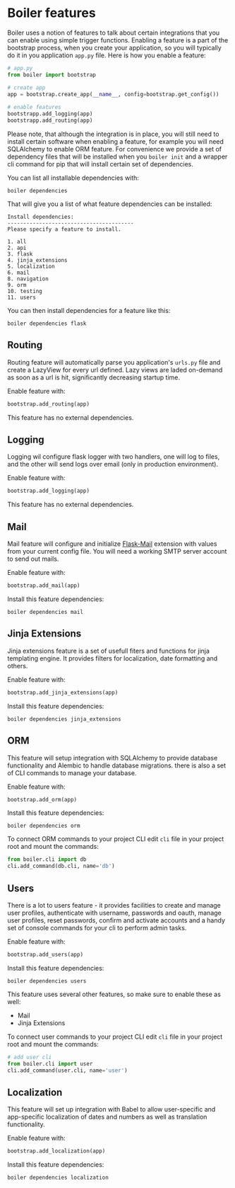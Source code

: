 # Boiler features

Boiler uses a notion of features to talk about certain integrations that you can enable using simple trigger functions. Enabling a feature is a part of the bootstrap process, when you create your application, so you will typically do it in you application `app.py` file. Here is how you enable a feature:

```python
# app.py
from boiler import bootstrap

# create app
app = bootstrap.create_app(__name__, config=bootstrap.get_config())
	
# enable features
bootstrapp.add_logging(app)
bootstrapp.add_routing(app)

```

Please note, that although the integration is in place, you will still need to install certain software when enabling a feature, for example you will need SQLAlchemy to enable ORM feature. For convenience we provide a set of dependency files that will be installed when you `boiler init` and a wrapper cli command for pip that will install certain set of dependencies. 

You can list all installable dependencies with:

```
boiler dependencies
```
That will give you a list of what feature dependencies can be installed:

```
Install dependencies:
----------------------------------------
Please specify a feature to install.

1. all
2. api
3. flask
4. jinja_extensions
5. localization
6. mail
8. navigation
9. orm
10. testing
11. users
```

You can then install dependencies for a feature like this:

```
boiler dependencies flask
```



## Routing

Routing feature will automatically parse you application's `urls.py` file and create a LazyView for every url defined. Lazy views are laded on-demand as soon as a url is hit, significantly decreasing startup time.


Enable feature with:

```python
bootstrap.add_routing(app)
```

This feature has no external dependencies.



## Logging

Logging wil configure flask logger with two handlers, one will log to files, and the other will send logs over email (only in production environment).


Enable feature with:

```python
bootstrap.add_logging(app)
```

This feature has no external dependencies.


## Mail

Mail feature will configure and initialize [Flask-Mail](https://pythonhosted.org/Flask-Mail/) extension with values from your current config file. You will need a working SMTP server account to send out mails.

Enable feature with:

```python
bootstrap.add_mail(app)
```

Install this feature dependencies:

```
boiler dependencies mail
```



## Jinja Extensions

Jinja extensions feature is a set of usefull fiters and functions for jinja templating engine. It provides filters for localization, date formatting and others.

Enable feature with:

```python
bootstrap.add_jinja_extensions(app)
```

Install this feature dependencies:

```
boiler dependencies jinja_extensions
```


## ORM

This feature will setup integration with SQLAlchemy to provide database functionality and Alembic to handle database migrations. there is also a set of CLI commands to manage your database.


Enable feature with:

```python
bootstrap.add_orm(app)
```

Install this feature dependencies:

```
boiler dependencies orm
```

To connect ORM commands to your project CLI edit `cli` file in your project root and mount the commands:

```python
from boiler.cli import db
cli.add_command(db.cli, name='db')
```





## Users

There is a lot to users feature - it provides facilities to create and manage user profiles, authenticate with username, passwords and oauth, manage user profiles, reset passwords, confirm and activate accounts and a handy set of console commands for your cli to perform admin tasks.


Enable feature with:

```python
bootstrap.add_users(app)
```

Install this feature dependencies:

```
boiler dependencies users
```

This feature uses several other features, so make sure to enable these as well:

  * Mail
  * Jinja Extensions

To connect user commands to your project CLI edit `cli` file in your project root and mount the commands:

```python
# add user cli
from boiler.cli import user
cli.add_command(user.cli, name='user')
```




## Localization

This feature will set up integration with Babel to allow user-specific and app-specific localization of dates and numbers as well as translation functionality.


Enable feature with:

```python
bootstrap.add_localization(app)
```

Install this feature dependencies:

```
boiler dependencies localization
```











